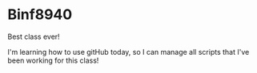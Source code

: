 # Binf8940
Best class ever!

I'm learning how to use gitHub today, so I can manage all scripts that I've been working for this class!
